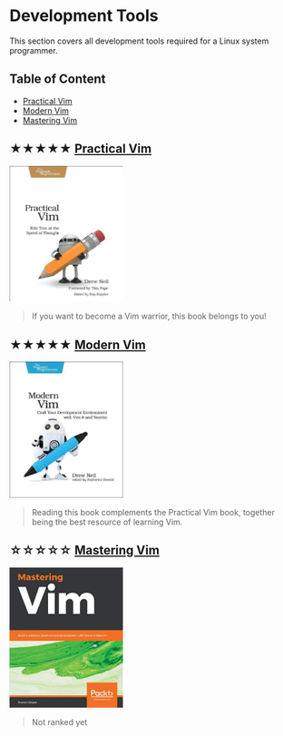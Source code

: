 # Development Tools

This section covers all development tools required
for a Linux system programmer.

## Table of Content

* [Practical Vim](#-practical-vim)
* [Modern Vim](#-modern-vim)
* [Mastering Vim](#-mastering-vim)

## ★★★★★ [Practical Vim](books/9781934356982.md)
<img alt="9781934356982" src="covers/9781934356982.jpg" width="200"/>

> If you want to become a Vim warrior, this book belongs to you!

## ★★★★★ [Modern Vim](books/9781680502626.md)
<img alt="9781680502626" src="covers/9781680502626.jpg" width="200"/>

> Reading this book complements the Practical Vim book,
> together being the best resource of learning Vim.

## ☆☆☆☆☆ [Mastering Vim](books/9781789341096.md)
<img alt="9781789341096" src="covers/9781789341096.jpg" width="200"/>

> Not ranked yet
